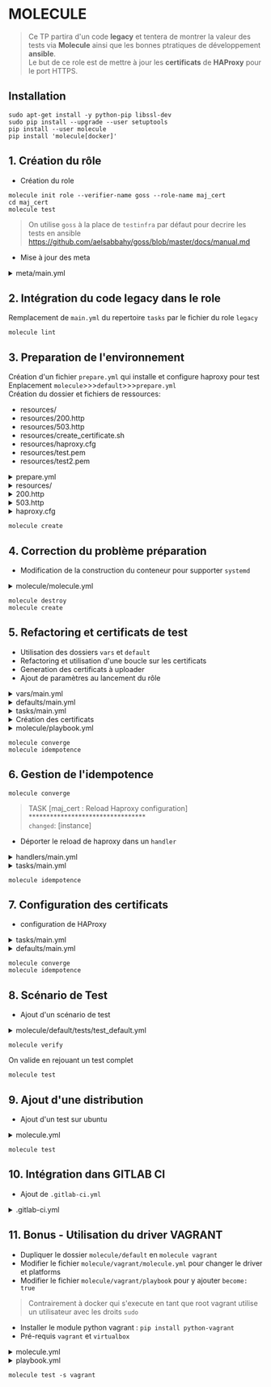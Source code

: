# MOLECULE

> Ce TP partira d'un code **legacy** et tentera de montrer la valeur des tests via **Molecule** ainsi que les bonnes ptratiques de développement **ansible**.<br>
> Le but de ce role est de mettre à jour les **certificats** de **HAProxy** pour le port HTTPS.

## Installation

```shell
sudo apt-get install -y python-pip libssl-dev
sudo pip install --upgrade --user setuptools
pip install --user molecule
pip install 'molecule[docker]'
```

## 1. Création du rôle

* Création du role

```shell
molecule init role --verifier-name goss --role-name maj_cert
cd maj_cert
molecule test
```

> On utilise `goss` à la place de `testinfra` par défaut pour decrire les tests en ansible<br>
> <https://github.com/aelsabbahy/goss/blob/master/docs/manual.md>

* Mise à jour des meta

<details><summary>meta/main.yml</summary>
<p>

```yml
---
galaxy_info:
  author: Mikaël LE BERRE
  description: Configuration des certificats HAProxy
  company: MLB
  license: Private
  min_ansible_version: 1.2
  platforms:
  - name: Centos
    versions:
    - 7
  - name: Ubuntu
    versions:
    - 16.04
  galaxy_tags: []
dependencies: []
```

</p>
</details>

## 2. Intégration du code legacy dans le role

Remplacement de `main.yml` du repertoire `tasks` par le fichier du role `legacy`

```shell
molecule lint
```

## 3. Preparation de l'environnement

Création d'un fichier `prepare.yml` qui installe et configure haproxy pour test<br>
Enplacement `molecule`>>>`default`>>>`prepare.yml`<br>
Création du dossier et fichiers de ressources:

* resources/
* resources/200.http
* resources/503.http
* resources/create_certificate.sh
* resources/haproxy.cfg
* resources/test.pem
* resources/test2.pem

<details><summary>prepare.yml</summary>
<p>

```yml
---

- name: "Prepare"
  hosts: all
  become: yes

  vars:
    haproxy_dir: "/etc/haproxy"

  tasks:
    - name: "Prepare : Install haproxy"
      package:
        name: "haproxy"
        state: present

    - name: "Prepare : Install openssl"
      package:
        name: "openssl"
        state: present

    - name: "Prepare : generate certificate"
      shell: |
        openssl genrsa -out {{ haproxy_dir }}/default.key 2048
        openssl req -new -key {{ haproxy_dir }}/default.key -out {{ haproxy_dir }}/default.csr -subj "/C=GB/ST=London/L=London/O=Global Security/OU=IT Department/CN=default.com"
        openssl x509 -req -days 365 -in {{ haproxy_dir }}/default.csr -signkey {{ haproxy_dir }}/default.key -out {{ haproxy_dir }}/default.crt
        cat {{ haproxy_dir }}/default.key {{ haproxy_dir }}/default.crt > {{ haproxy_dir }}/default.pem

    - name: "Prepare : copy resources"
      copy:
        src: "{{ item }}"
        dest: "{{ haproxy_dir }}"
      with_items:
        - resources/200.http
        - resources/503.http
        - resources/haproxy.cfg

    - name: "Prepare : reload Haproxy configuration"
      service:
        name: "haproxy"
        state: reloaded
```

</p>
</details>

<details><summary>resources/</summary>
<p>

```html
mkdir -p molecule/default/resources
```

</p>
</details>

<details><summary>200.http</summary>
<p>

```html
HTTP/1.0 200 OK
Cache-Control: no-cache
Connection: close
Content-Type: text/html

<html>
    <title>200 OK</title>
    <body>
        <h1>200 OK</h1>
    </body>
</html>
```

</p>
</details>

<details><summary>503.http</summary>
<p>

```html
HTTP/1.0 503 Service Unavailable
Cache-Control: no-cache
Connection: close
Content-Type: text/html

<html>
    <title>503 Service Unavailable</title>
    <body>
        <h1>503 Service Unavailable</h1>
    </body>
</html>
```

</p>
</details>

<details><summary>haproxy.cfg</summary>
<p>

```ini
global
    log         127.0.0.1 len 4096 local2
    chroot      /var/lib/haproxy
    pidfile     /var/run/haproxy.pid
    user        haproxy
    group       haproxy
    tune.ssl.default-dh-param 2048
    ssl-default-bind-ciphers ECDHE-RSA-AES128-GCM-SHA256:ECDHE-ECDSA-AES128-GCM-SHA256:ECDHE-RSA-AES256-GCM-SHA384:ECDHE-ECDSA-AES256-GCM-SHA384:DHE-RSA-AES128-GCM-SHA256:DHE-DSS-AES128-GCM-SHA256:kEDH+AESGCM:ECDHE-RSA-AES128-SHA256:ECDHE-ECDSA-AES128-SHA256:ECDHE-RSA-AES128-SHA:ECDHE-ECDSA-AES128-SHA:ECDHE-RSA-AES256-SHA384:ECDHE-ECDSA-AES256-SHA384:ECDHE-RSA-AES256-SHA:ECDHE-ECDSA-AES256-SHA:DHE-RSA-AES128-SHA256:DHE-RSA-AES128-SHA:DHE-DSS-AES128-SHA256:DHE-RSA-AES256-SHA256:DHE-DSS-AES256-SHA:DHE-RSA-AES256-SHA:AES128-GCM-SHA256:AES256-GCM-SHA384:AES128-SHA256:AES256-SHA256:AES128-SHA:AES256-SHA:AES:CAMELLIA:DES-CBC3-SHA:!aNULL:!eNULL:!EXPORT:!DES:!RC4:!MD5:!PSK:!aECDH:!EDH-DSS-DES-CBC3-SHA:!EDH-RSA-DES-CBC3-SHA:!KRB5-DES-CBC3-SHA
    ssl-default-bind-options no-sslv3

defaults
    mode        http
    log         global
    option      httplog
    timeout     http-request 10s
    timeout     queue 1m
    timeout     connect 10s
    timeout     client 1m
    timeout     server 7200s
    timeout     http-keep-alive 10s
    timeout     check 10s
    maxconn     5000
    errorfile   503 /etc/haproxy/503.http

frontend web
    bind *:80
    redirect scheme https if !{ ssl_fc }
    default_backend b_default

frontend webssl
    bind *:443 ssl crt /etc/haproxy/default.pem no-sslv3
    http-request set-header X-Forwarded-Proto https if { ssl_fc }
    capture request header User-Agent len 20
    default_backend b_default

backend b_default
    errorfile 503 /etc/haproxy/200.http
```

</p>
</details>

```shell
molecule create
```

## 4. Correction du problème préparation

* Modification de la construction du conteneur pour supporter `systemd`

<details><summary>molecule/molecule.yml</summary>
<p>

```yml
---
dependency:
  name: galaxy
driver:
  name: docker
lint:
  name: yamllint
platforms:
  - name: instance
    image: centos:7
    # --- systemd ---
    command: /sbin/init
    tmpfs:
      - /run
      - /tmp
    volumes:
      - /sys/fs/cgroup:/sys/fs/cgroup:ro
provisioner:
  name: ansible
  lint:
    name: ansible-lint
verifier:
  name: goss
  lint:
    name: yamllint
```

</p>
</details>

```shell
molecule destroy
molecule create
```

## 5. Refactoring et certificats de test

* Utilisation des dossiers `vars` et `default`
* Refactoring et utilisation d'une boucle sur les certificats
* Generation des certificats à uploader
* Ajout de paramètres au lancement du rôle

<details><summary>vars/main.yml</summary>
<p>

```yml
---
cert_files: []
```

</p>
</details>

<details><summary>defaults/main.yml</summary>
<p>

```yml
---
certs_dir: "/etc/haproxy"
```

</p>
</details>

<details><summary>tasks/main.yml</summary>
<p>

```yml
---
- name: "Copy ssl cert for web server"
  copy:
    src: "{{ item.folder }}/{{ item.filename }}"
    dest: "{{ certs_dir }}/{{ item.filename }}"
  with_items:
    - "{{ cert_files }}"

- name: "Reload Haproxy configuration"
  service:
    name: "haproxy"
    state: reloaded
```

</p>
</details>

<details><summary>Création des certificats</summary>
<p>

script `molecule/default/resources/create_certificate.sh` d'aide à la génération des certificats
```shell
#!/bin/bash

if [ -z $1 ]; then
    echo "please enter certificate name as parameter"
    echo "create_certificate.sh default"
    exit 1
else
    name=$1
fi

validity=11499

openssl genrsa -out ${name}.key 2048
openssl req -new -key ${name}.key -out ${name}.csr -subj "/C=GB/ST=London/L=London/O=Global Security/OU=IT Department/CN=${name}.com"
openssl x509 -req -days ${validity} -in ${name}.csr -signkey ${name}.key -out ${name}.crt
cat ${name}.key ${name}.crt > ${name}.pem

rm -f ${name}.crt ${name}.csr ${name}.key

openssl x509 -enddate -noout -in ${name}.pem
```

Generation des certificats de test
```shell
cd molecule/default/resources
sh ./create_certificate.sh test
sh ./create_certificate.sh test2
cd -
```

</p>
</details>

<details><summary>molecule/playbook.yml</summary>
<p>

```yml
---
- name: Converge
  hosts: all
  become: yes
  roles:
    - role: maj_cert
      cert_files:
        - filename: "test.pem"
          folder: "resources"
        - filename: "test2.pem"
          folder: "resources"
```

</p>
</details>

```shell
molecule converge
molecule idempotence
```

## 6. Gestion de l'idempotence

```shell
molecule converge
```
> TASK [maj_cert : Reload Haproxy configuration] *********************************<br>
`changed`: [instance]

* Déporter le reload de haproxy dans un `handler`

<details><summary>handlers/main.yml</summary>
<p>

```yml
---
- name: "Reload Haproxy configuration"
  service:
    name: "haproxy"
    state: reloaded
```

</p>
</details>

<details><summary>tasks/main.yml</summary>
<p>

```yml
---
- name: "Copy ssl cert for web server"
  copy:
    src: "{{ item.folder }}/{{ item.filename }}"
    dest: "{{ certs_dir }}/{{ item.filename }}"
  with_items:
    - "{{ cert_files }}"
  notify:
     - Reload Haproxy configuration
```

</p>
</details>

```shell
molecule idempotence
```

## 7. Configuration des certificats

* configuration de HAProxy

<details><summary>tasks/main.yml</summary>
<p>

```yml
---
- name: "Copy ssl cert for web server"
  copy:
    src: "{{ item.folder }}/{{ item.filename }}"
    dest: "{{ certs_dir }}/{{ item.filename }}"
  with_items:
    - "{{ cert_files }}"
  notify:
     - Reload Haproxy configuration

- name: "intialize certs string"
  set_fact:
    certs_strings: ""

- name: "create certs string"
  set_fact:
    certs_strings: "{{ certs_strings }} crt {{ certs_dir }}/{{ item.filename }}"
  with_items:
    - "{{ cert_files }}"

- name: "view certs string"
  debug:
    msg: "{{ certs_strings }}"

- name: "update ssl configuration"
  lineinfile:
    path: "{{ haproxy_config }}"
    regexp: '(^.*{{ frontend_port }}.*?)\ crt.*(\ no-sslv3.*$)'
    line: '\1{{ certs_strings }}\2'
    backrefs: yes
    state: present
  notify:
     - Reload Haproxy configuration
```

</p>
</details>

<details><summary>defaults/main.yml</summary>
<p>

```yml
---
haproxy_config: "/etc/haproxy/haproxy.cfg"
certs_dir: "/etc/haproxy"
frontend_port: "443"
```

</p>
</details>

```shell
molecule converge
molecule idempotence
```

## 8. Scénario de Test

* Ajout d'un scénario de test

<details><summary>molecule/default/tests/test_default.yml</summary>
<p>

```yml
# Molecule managed

---
command:
  version:
    exit-status: 0
    exec: "echo -n | openssl s_client -connect 127.0.0.1:443 -servername test2.com 2>/dev/null | openssl x509 -noout -text | grep -i 'subject:' | sed 's/^.*CN=//'"
    stdout:
    - test2.com
    stderr: []
    timeout: 1000
    skip: false
```

</p>
</details>

```shell
molecule verify
```

On valide en rejouant un test complet

```shell
molecule test
```

## 9. Ajout d'une distribution

* Ajout d'un test sur ubuntu

<details><summary>molecule.yml</summary>
<p>

```yml
---
dependency:
  name: galaxy
driver:
  name: docker
lint:
  name: yamllint
platforms:
  - name: centos
    image: centos:7
    # --- systemd ---
    command: /sbin/init
    tmpfs:
      - /run
      - /tmp
    volumes:
      - /sys/fs/cgroup:/sys/fs/cgroup:ro
  - name: ubuntu
    image: ubuntu:16.04
    # --- systemd ---
    command: /sbin/init
    security_opts:
      - seccomp=unconfined  
    tmpfs:
      - /tmp
      - /run
      - /run/lock
    volumes:
      - /sys/fs/cgroup:/sys/fs/cgroup:ro
provisioner:
  name: ansible
  lint:
    name: ansible-lint
verifier:
  name: goss
  lint:
    name: yamllint
```

</p>
</details>

```shell
molecule test
```

## 10. Intégration dans GITLAB CI

* Ajout de `.gitlab-ci.yml`

<details><summary>.gitlab-ci.yml</summary>
<p>

```yml
---
image: quay.io/ansible/molecule:latest
services:
  - docker:dind

stages:
  - tests

before_script:
  - docker -v
  - python -V
  - ansible --version
  - molecule --version

molecule:
  stage: tests
  tags:
    - docker
  variables:
    DOCKER_HOST: "tcp://docker:2375"
    PY_COLORS: 1
  script:
    - molecule test
```

</p>
</details>

## 11. Bonus - Utilisation du driver VAGRANT

* Dupliquer le dossier `molecule/default` en `molecule vagrant`
* Modifier le fichier `molecule/vagrant/molecule.yml` pour changer le driver et platforms
* Modifier le fichier `molecule/vagrant/playbook` pour y ajouter `become: true`
> Contrairement à docker qui s'execute en tant que root vagrant utilise un utilisateur avec les droits `sudo`
* Installer le module python vagrant : `pip install python-vagrant`
* Pré-requis `vagrant` et `virtualbox`

<details><summary>molecule.yml</summary>
<p>

```yml
---
dependency:
  name: galaxy
driver:
  name: vagrant
  provider:
    name: virtualbox
lint:
  name: yamllint
platforms:
  - name: instance
    box: ubuntu/xenial64
provisioner:
  name: ansible
  lint:
    name: ansible-lint
verifier:
  name: goss
  lint:
    name: yamllint
```

</p>
</details>

<details><summary>playbook.yml</summary>
<p>

```yml
---
- name: Converge
  hosts: all
  become: true
  roles:
    - role: maj_cert
      cert_files:
        - filename: "test.pem"
          folder: "resources"
        - filename: "test2.pem"
          folder: "resources"
```

</p>
</details>

```shell
molecule test -s vagrant
```
